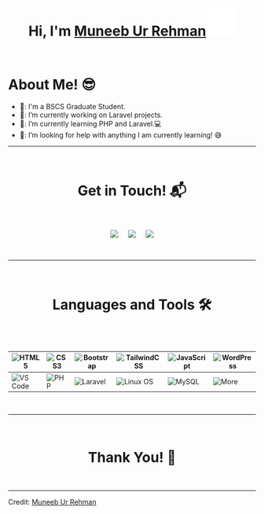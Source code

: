 <br>
<h1 align="center">Hi, I'm <a href="https://github.com/1muneeburrehman">Muneeb Ur Rehman<a><img src="https://github.com/Kathryn-Jie/Kathryn-Jie/blob/main/wave.gif" width="60px"/></h1>
<Br>
<h1>About Me! 😎</h1>

- 🏫: I'm a BSCS Graduate Student.
- 🔭: I’m currently working on Laravel projects.
- 🌱: I’m currently learning PHP and Laravel.💻
- 🤔: I’m looking for help with anything I am currently learning! 😅

<hr>
<Br>
<h1 align="center">Get in Touch! 📬</h1>
<Br>
<p align="center">
<a href="https://www.linkedin.com/in/1muneeb-ur-rehman" target="blank"><img align="center" src="https://img.shields.io/badge/Muneeb Ur Rehman-0077B5?style=for-the-badge&logo=linkedin&logoColor=white" /></a> &nbsp;&nbsp;&nbsp;  <a href="mailto:1muneeburrehman@gmail.com" target="blank"><img align="center" src="https://img.shields.io/badge/1muneeburrehman@gmail.com-D14836?style=for-the-badge&logo=gmail&logoColor=white" /></a>    &nbsp;&nbsp;&nbsp;       <a href="https://www.github.com/1muneeburrehman" target="blank"><img align="center" src="https://img.shields.io/badge/muneeb ur rehman-100000?style=for-the-badge&logo=github&logoColor=white" /></a>
</p>
  
<Br>
<hr>
<Br>
<h1 align="center">Languages and Tools 🛠</h1>
<Br>
 <Br>
  
|![HTML5](https://img.shields.io/badge/-HTML5-%23E44D27?style=for-the-badge&logo=html5&logoColor=ffffff)|![CSS3](https://img.shields.io/badge/-CSS3-%231572B6?style=for-the-badge&logo=css3)|![Bootstrap](https://img.shields.io/badge/-Bootstrap-563D7C?style=for-the-badge&logo=Bootstrap)|![TailwindCSS](https://img.shields.io/badge/-TailwindCSS-%231572B6?style=for-the-badge&logo=tailwindcss)|![JavaScript](https://img.shields.io/badge/-JavaScript-%231572B6?style=for-the-badge&logo=javascript&logoColor=000000&labelColor=%23F7DF1C&color=%23FFCE5A)|![WordPress](https://img.shields.io/badge/-WordPress-007ACC?style=for-the-badge&logo=wordpress&logoColor=ffffff)|
|---|---|---|---|---|---|
|![VS Code](https://img.shields.io/badge/-VS%20Code-007ACC?style=for-the-badge&logo=visual-studio-code&logoColor=ffffff)|![PHP](https://img.shields.io/badge/-PHP-007ACC?style=for-the-badge&logo=php&logoColor=ffffff)|![Laravel](https://img.shields.io/badge/-LARAVEL-%23E44D27?style=for-the-badge&logo=laravel&logoColor=ffffff)|![Linux OS](https://img.shields.io/badge/-Linux-007ACC?style=for-the-badge&logo=linux&logoColor=ffffff)|![MySQL](https://img.shields.io/badge/-MySQL-%231572B6?style=for-the-badge&logo=mysql&logoColor=000000&labelColor=%23F7DF1C&color=%23FFCE5A)|![More](https://img.shields.io/badge/-MORE...!-%23E44D27?style=for-the-badge&logo=andmore&logoColor=ffffff)|
  
  
<Br>

<hr>
<Br>
<h1 align="center">Thank You! 🤵 </h1>
<Br>

------
  
Credit: [Muneeb Ur Rehman](https://github.com/1muneeburrehman)
